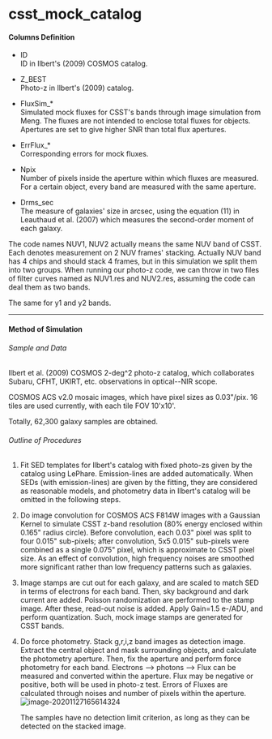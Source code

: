# csst_mock_catalog

#### Columns Definition

- ID  
  ID in Ilbert's (2009) COSMOS catalog.

- Z_BEST  
  Photo-z in Ilbert's (2009) catalog.

- FluxSim_*  
  Simulated mock fluxes for CSST's bands through image simulation from Meng. The fluxes are not intended to enclose total fluxes for objects. Apertures are set to give higher SNR than total flux apertures.

- ErrFlux_*  
  Corresponding errors for mock fluxes.

- Npix  
  Number of pixels inside the aperture within which fluxes are measured. For a certain object, every band are measured with the same aperture.

- Drms_sec  
  The measure of galaxies' size in arcsec, using the equation (11) in Leauthaud et al. (2007) which measures the second-order moment of each galaxy.

The code names NUV1, NUV2 actually means the same NUV band of CSST. Each denotes measurement on 2 NUV frames' stacking. Actually NUV band has 4 chips and should stack 4 frames, but in this simulation we split them into two groups. When running our photo-z code, we can throw in two files of filter curves named as NUV1.res and NUV2.res, assuming the code can deal them as two bands.

The same for y1 and y2 bands.

-----------

#### Method of Simulation

###### Sample and Data  

Ilbert et al. (2009) COSMOS 2-deg^2 photo-z catalog, which collaborates Subaru, CFHT, UKIRT, etc. observations in optical--NIR scope.

COSMOS ACS v2.0 mosaic images, which have pixel sizes as 0.03"/pix. 16 tiles are used currently, with each tile FOV 10'x10'. 

Totally, 62,300 galaxy samples are obtained.



###### Outline of Procedures

1. Fit SED templates for Ilbert's catalog with fixed photo-zs given by the catalog using LePhare. Emission-lines are added automatically. When SEDs (with emission-lines) are given by the fitting, they are considered as reasonable models, and photometry data in Ilbert's catalog will be omitted in the following steps.
1. Do image convolution for COSMOS ACS F814W images with a Gaussian Kernel to simulate CSST z-band resolution (80% energy enclosed within 0.165" radius circle). Before convolution, each 0.03" pixel was split to four 0.015" sub-pixels; after convolution, 5x5 0.015" sub-pixels were combined as a single 0.075" pixel, which is approximate to CSST pixel size. As an effect of convolution, high frequency noises are smoothed more significant rather than low frequency patterns such as galaxies.

2. Image stamps are cut out for each galaxy, and are scaled to match SED in terms of electrons for each band. Then, sky background and dark current are added. Poisson randomization are performed to the stamp image. After these, read-out noise is added. Apply Gain=1.5 e-/ADU, and perform quantization. 
   Such, mock image stamps are generated for CSST bands. 

3. Do force photometry. 
   Stack g,r,i,z band images as detection image. Extract the central object and mask surrounding objects, and calculate the photometry aperture. Then, fix the aperture and perform force photometry for each band. Electrons --> photons --> Flux can be measured and converted within the aperture. Flux may be negative or positive, both will be used in photo-z test. Errors of Fluxes are calculated through noises and number of pixels within the aperture.
   ![image-20201127165614324](/home/sola/.config/Typora/typora-user-images/image-20201127165614324.png)

   The samples have no detection limit criterion, as long as they can be detected on the stacked image.







